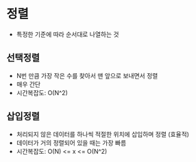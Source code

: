# 정렬

- 특정한 기준에 따라 순서대로 나열하는 것

## 선택정렬

- N번 만큼 가장 작은 수를 찾아서 맨 앞으로 보내면서 정렬
- 매우 간단
- 시간복잡도: O(N^2)

## 삽입정렬

- 처리되지 않은 데이터를 하나씩 적절한 위치에 삽입하며 정렬 (효율적)
- 데이터가 거의 정렬되어 있을 때는 가장 빠름
- 시간복잡도: O(N) <= x <= O(N^2) 
